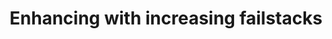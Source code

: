 ---
layout: post
title: Enhancing with increasing failstacks
published: true
type: spreadsheet
tags: misc
image: /files/thumbnails/sheets.webp
excerpt: Calculate the expected number of clicks to hit pen armor/weapons considering the increasing failstack
post-date: 2021-01-05
updated-date: 2021-01-05
direct-link: https://docs.google.com/spreadsheets/d/1JIwxM263MUcGYuXJObbf-jcsWab0BMLzMFWzrck9jIo/edit?usp=sharing
---